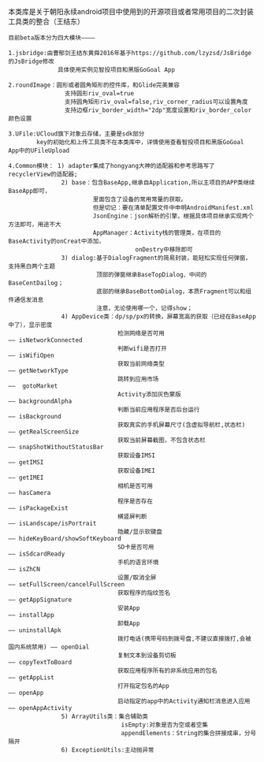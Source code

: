 本类库是关于朝阳永续android项目中使用到的开源项目或者常用项目的二次封装工具类的整合（王结东）

    目前beta版本分为四大模块————

    1.jsbridge:由曹郁剑王结东黄舜2016年基于https://github.com/lzyzsd/JsBridge的JsBridge修改
                  具体使用实例见智投项目和黑版GoGoal App

    2.roundImage：圆形或者圆角矩形的控件库，和Glide完美兼容
                    支持圆形riv_oval=true
                    支持圆角矩形riv_oval=false,riv_corner_radius可以设置角度
                    支持边框riv_border_width="2dp"宽度设置和riv_border_color颜色设置

    3.UFile:UCloud旗下对象云存储，主要是sdk部分
            key的初始化和上传工具类不在本类库中，详情使用查看智投项目和黑版GoGoal App中的UFileUpload

    4.Common模块： 1) adapter集成了hongyang大神的适配器和参考思路写了recyclerView的适配器;
                   2) base：包含BaseApp,继承自Application,所以主项目的APP类继续BaseApp即可，
                            里面包含了设备的常用常量的获取。
                            但是切记：要在清单配置文件中申明AndroidManifest.xml
                            JsonEngine：json解析的引擎，根据具体项目继承实现两个方法即可，用途不大
                            AppManager：Activity栈的管理类，在项目的BaseActivity的onCreat中添加，
                                        onDestry中移除即可
                   3) dialog:基于DialogFragment的简易封装，能轻松实现任何弹窗，支持黑白两个主题
                             顶部的弹窗继承BaseTopDialog、中间的BaseCentDailog；
                             底部的继承BaseBottomDialog，本质Fragment可以和组件通信发消息
                             注意，无论使用哪一个，记得show；
                   4) AppDevice类：dp/sp/px的转换，屏幕宽高的获取（已经在BaseApp中了），显示密度
                                   检测网络是否可用                             —— isNetworkConnected
                                   判断wifi是否打开                             —— isWifiOpen
                                   获取当前网络类型                             —— getNetworkType
                                   跳转到应用市场                               ——  gotoMarket
                                   Activity添加灰色蒙版                         —— backgroundAlpha
                                   判断当前应用程序是否后台运行                   —— isBackground
                                   获取真实的手机屏幕尺寸(含虚拟导航栏,状态栏)     —— getRealScreenSize
                                   获取当前屏幕截图，不包含状态栏                 —— snapShotWithoutStatusBar
                                   获取设备IMSI                                 —— getIMSI
                                   获取设备IMEI                                 —— getIMEI
                                   相机是否可用                                  —— hasCamera
                                   程序是否存在                                  —— isPackageExist
                                   横竖屏判断                                    —— isLandscape/isPortrait
                                   隐藏/显示软键盘                               —— hideKeyBoard/showSoftKeyboard
                                   SD卡是否可用                                  —— isSdcardReady
                                   手机的语言环境                                —— isZhCN
                                   设置/取消全屏                                 —— setFullScreen/cancelFullScreen
                                   获取程序的指纹签名                             —— getAppSignature
                                   安装App                                       —— installApp
                                   卸载App                                       —— uninstallApk
                                   拨打电话(携带号码到拨号盘,不建议直接拨打,会被国内系统禁用) —— openDial
                                   复制文本到设备剪切板                           —— copyTextToBoard
                                   获取应用程序所有的非系统应用的包名               —— getAppList
                                   打开指定包名的App                              —— openApp
                                   启动指定的app中的Activity通知栏消息进入应用      —— openAppActivity
                   5) ArrayUtils类：集合辅助类
                                    isEmpty:对象是否为空或者空集
                                    appendElements：String的集合拼接成串，分号隔开
                   6) ExceptionUtils:主动抛异常
